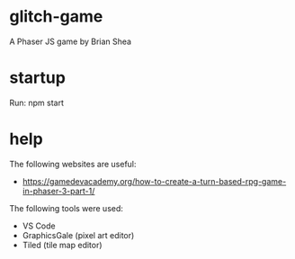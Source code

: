 # glitch-game
A Phaser JS game by Brian Shea

# startup
Run:
	npm start

# help
The following websites are useful:
- https://gamedevacademy.org/how-to-create-a-turn-based-rpg-game-in-phaser-3-part-1/

The following tools were used:
- VS Code
- GraphicsGale (pixel art editor)
- Tiled (tile map editor)